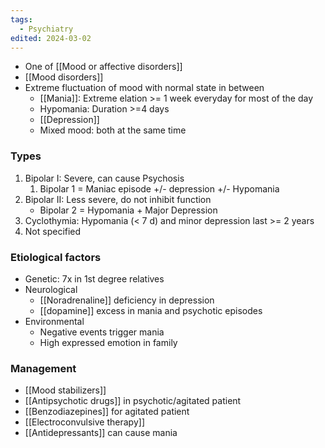 ```yaml
---
tags:
  - Psychiatry
edited: 2024-03-02
---
```


- One of [[Mood or affective disorders]] 
- [[Mood disorders]] 
- Extreme fluctuation of mood with normal state in between 
	- [[Mania]]: Extreme elation >= 1 week everyday for most of the day
	- Hypomania: Duration >=4 days
	- [[Depression]] 
	- Mixed mood: both at the same time

### Types
1. Bipolar I: Severe, can cause Psychosis
	1. Bipolar 1 = Maniac episode +/- depression +/- Hypomania
2. Bipolar II: Less severe, do not inhibit function
	- Bipolar 2 = Hypomania + Major Depression 
3. Cyclothymia: Hypomania (< 7 d) and minor depression last >= 2 years 
4. Not specified

### Etiological factors
- Genetic: 7x in 1st degree relatives 
- Neurological
	- [[Noradrenaline]] deficiency in depression
	- [[dopamine]] excess in mania and psychotic episodes
- Environmental
	- Negative events trigger mania
	- High expressed emotion in family

### Management
- [[Mood stabilizers]]
- [[Antipsychotic drugs]] in psychotic/agitated patient
- [[Benzodiazepines]] for agitated patient
- [[Electroconvulsive therapy]] 
- [[Antidepressants]] can cause mania

